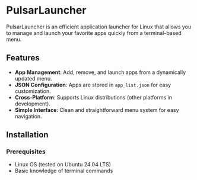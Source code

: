 # PulsarLauncher

PulsarLauncher is an efficient application launcher for Linux that allows you to manage and launch your favorite apps quickly from a terminal-based menu.

## Features

- **App Management**: Add, remove, and launch apps from a dynamically updated menu.
- **JSON Configuration**: Apps are stored in `app_list.json` for easy customization.
- **Cross-Platform**: Supports Linux distributions (other platforms in development).
- **Simple Interface**: Clean and straightforward menu system for easy navigation.

## Installation

### Prerequisites

- Linux OS (tested on Ubuntu 24.04 LTS)
- Basic knowledge of terminal commands
